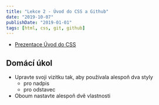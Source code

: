 ```yaml
---
title: "Lekce 2 - Úvod do CSS a Github"
date: "2019-10-07"
publishDate: "2019-01-01"
tags: [html, css, git, github]
---
```


- [Prezentace Úvod do CSS](https://docs.google.com/presentation/d/1llO8ic42U5_GQM1PQgGMDL8fD1SZgeSaM-Kvmaz8H8o/edit?usp=sharing)

## Domácí úkol

* Upravte svoji vizitku tak, aby používala alespoň dva styly
    * pro nadpis
    * pro odstavec
* Oboum nastavte alespoň dvě vlastnosti
